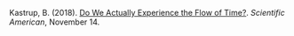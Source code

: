 Kastrup, B. (2018). [Do We Actually Experience the Flow of Time?](https://blogs.scientificamerican.com/observations/do-we-actually-experience-the-flow-of-time/). _Scientific American_, November 14.
